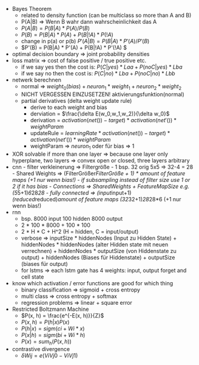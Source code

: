 - Bayes Theorem
	- related to density function (can be multiclass so more than A and B)
	- P(A|B) => Wenn B wahr dann wahrscheinlichkeit das A
	- $P(A|B) = P(B|A) * P(A) / P(B)$
	- $P(B) = P(B|A) * P(A) + P(B|!A) * P(!A)$
	- change in p(a) or p(b) $P'(A|B) = P(B|A) * P'(A) / P'(B)$
	- $P'(B) = P(B|A) * P'(A) + P(B|!A) * P'(!A) $
- optimal decision boundary => joint probability densities
- loss matrix => cost of false positive / true positive etc.
	- if we say yes then the cost is: $P(C|yes)*Laa + P(noC|yes)*Lba$
	- if we say no then the cost is: $P(C|no)*Lba + P(noC|no)*Lbb$
- netwerk berechnen
	- normal => $weight_0(bias)+neuron_1*weight_1+neuron_2*weight_2$
	- NICHT VERGESSEN EINZUSETZEN! aktivierungsfunktion(normal)
	- partial derivatives (delta weight update rule)
		- derive to each weight and bias
		- derviation = $\frac{\delta E(w_0,w_1,w_2)}{\delta w_0}$
		- derivation = $activation(net())-target)*activation(net'())*weightParam$
		- updateRule = $learningRate * activation(net())-target)*activation(net'())*weightParam$
		- weightParam => $neuron_1$ oder für bias => 1
- XOR solvable if more than one layer => because one layer only hyperplane, two layers => convex open or closed, three layers arbitrary
- cnn
			- filter verkleinerung => Filtergröße - 1 bsp. 32 orig 5x5 => 32-4 = 28
			- Shared Weights => (FilterGrößer*FilterGröße + 1) * amount of feature maps (+1 nur wenn bias!)
				- if subsampling instead of filter size use 1 or 2 if it has bias
			- Connections => SharedWeights + FeatureMapSize e.g. (5*5+1)*6*28*28
			- fully connected => (input*input+1)*(reduced*reduced)*amount of feature maps (32*32+1)*28*28*6 (+1 nur wenn bias!)
- rnn
	- bsp. 8000 input 100 hidden 8000 output
	- 2 * 100 * 8000 + 100 * 100
	- 2 * H * C + H^2 (H = hidden, C = input/output)
	- verbose =>  inputSize * hiddenNodes (Input zu Hidden State) + hiddenNodes * hiddenNodes (alter Hidden state mit neuen verrechnen) + hiddenNodes * outputSize (von Hiddenstate zu output) + hiddenNodes (Biases für Hiddenstate) + outputSize (biases für output)
	- for lstms => each lstm gate has 4 weights: input, output forget and cell state 
- know which activation / error functions are good for which thing
	- binary classification => sigmoid + cross entropy
	- multi class => cross entropy + softmax
	- regression problems => linear + square error
- Restricted Boltzmann Machine
	- $P(x, h) = \frac{e^{-E(x, h)}}{Z}$
	- $P(x, h) = P(h|x) P(x)$
	- $P(h|x) = sigm(ci+Wi*x)$
	- $P(x|h) = sigm(bi+Wi*h)$
	- $P(x) = sum_h(P(x,h))$
- contrastive divergence
	- $\delta Wij = e ( ViVj0 - ViVj1)$